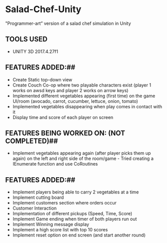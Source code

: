 ﻿# Salad-Chef-Unity
"Programmer-art” version of a salad chef simulation in Unity 
## TOOLS USED ##
* UNITY 3D 2017.4.27f1
## FEATURES ADDED:##
* Create Static top-down view
* Create Couch Co-op where two playable characters exist (player 1 works on awsd keys and player 2 works on arrow keys)
* Implemented different vegetables appearing (first time) on the game UI/room (avocado, carrot, cucumber, lettuce, onion, tomato)
* Implemented vegetables disappearing when play comes in contact with it
* Display time and score of each player on screen
## FEATURES BEING WORKED ON: (NOT COMPLETED)##
* Implement vegetables appearing again (after player picks them up again) on the left and right side of the room/game - Tried creating a IEnumerate function and use CoRoutines
## FEATURES ADDED:##
* Implement players being able to carry 2 vegetables at a time
* Implement cutting board
* Implement customers section where orders occur
* Customer Interaction
* Implementation of different pickups (Speed, Time, Score)
* Implement Game ending when timer of both players run out
* Implement Winning message display
* Implement a high score list with top 10 scores
* Implement reset option on end screen (and start another round)
